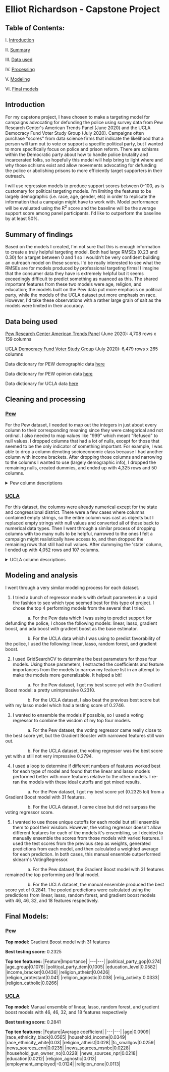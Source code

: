 # Elliot Richardson - Capstone Project

## Table of Contents:
I. [Introduction](#Introduction)

II. [Summary](#Summary-of-findings)

III. [Data used](#Data-being-used)

IV. [Processing](#Cleaning-and-processing)

V. [Modeling](#Modeling-and-analysis)

VI. [Final models](#Final-models)


## Introduction

For my capstone project, I have chosen to make a targeting model for campaigns advocating for defunding the police using survey data from Pew Research Center's American Trends Panel (June 2020) and the UCLA Democracy Fund Voter Study Group (July 2020). Campaigns often purchase "scores" from data science firms that indicate the likelihood that a person will turn out to vote or support a specific political party, but I wanted to more specifically focus on police and prison reform. There are schisms within the Democratic party about how to handle police brutality and incarcerated folks, so hopefully this model will help bring to light where and why those schisms exist and allow movements advocating for defunding the police or abolishing prisons to more efficiently target supporters in their outreach.

I will use regression models to produce support scores between 0-100, as is customary for political targeting models. I'm limiting the features to be largely demographic (i.e. race, age, gender, etc) in order to replicate the information that a campaign might have to work with. Model performance will be evaluated using the R<sup>2</sup> score and the baseline will be the average support score among panel participants. I'd like to outperform the baseline by at least 50%.

## Summary of findings

Based on the models I created, I'm not sure that this is enough information to create a truly helpful targeting model. Both had large RMSEs (0.23 and 0.30) for a target between 0 and 1 so I wouldn't be very confident building an outreach model on these scores. I'd be really interested to see what the RMSEs are for models produced by professional targeting firms! I imagine that the consumer data they have is extremely helpful but it seems exceedingly difficult to predict something as nuanced as this. The shared important features from these two models were age, religion, and education; the models built on the Pew data put more emphasis on political party, while the models of the UCLA dataset put more emphasis on race. However, I'd take these observations with a rather large grain of salt as the models were limited in their accuracy.

## Data being used

[Pew Research Center American Trends Panel](data/pew.txt) (June 2020): 4,708 rows x 159 columns

[UCLA Democracy Fund Voter Study Group](data/ucla.txt) (July 2020): 6,479 rows x 265 columns

Data dictionary for PEW demographic data [here](https://www.pewresearch.org/wp-content/uploads/2018/05/Codebook-and-instructions-for-working-with-ATP-data.pdf)

Data dictionary for PEW opinion data [here](https://drive.google.com/file/d/1eiMsJSFsv04s_oySIIb2oELk71KBSAjA/view?usp=sharing)

Data dictionary for UCLA data [here](https://drive.google.com/file/d/1ScJGMNFG4HvVwFvPGGULRsnz71_sJsZN/view?usp=sharing)


## Cleaning and processing

### [Pew](code/1a_pew_cleaning.ipynb)
For the Pew dataset, I needed to map out the integers in just about every column to their corresponding meaning since they were categorical and not ordinal. I also needed to map values like "999" which meant "Refused" to null values. I dropped columns that had a lot of nulls, except for those that seemed to be the only indicator of something important. For example, I was able to drop a column denoting socioeconomic class because I had another column with income brackets. After dropping those columns and narrowing to the columns I wanted to use (largely demographic info), I dropped the remaining nulls, created dummies, and ended up with 4,325 rows and 50 columns. 

<details>
<summary>Pew column descriptions</summary>
 <br>

|Column|Type|Description|
|---|---|---|
|defund_support|int64|A value between 0 and 1 (adapted from 1-5 scale in original survey) indicating what the participant believes should happen to funding for the police (1 = Increased a lot, 2 = Increased a little, 3 = Stay about the same, 4 = Decreased a little, 5 = Decreased a lot)|
|lives_in_metro_area|int64|Binary indicator of whether the participant lives in a metropolitan area (0 = Non-metropolitan, 1 = Metropolitan)|
|is_female|int64|Binary indicator of whether the participant is female or male (0 = Male, 1 = Female)|
|education_level|int64|A value between 1 and 6 indicating the participant's educational history (1 = Less than high school, 2 = High school graduate, 3 = Some college but no degree, 4 = Associate's degree, 5 = College graduate / some post-grad, 6 = Post-graduate)|
|is_hispanic|int64|Binary indicator of whether the participant is hispanic (0 = Non-hispanic, 1 = Hispanic)|
|is_citizen|int64|Binary indicator of whether the participant is a citizen (0 = Non-citizen, 1 = Citizen)|
|relig_activity|int64|A value between 1 and 6 indicating how often the participant partakes in religious activity (1 = More than once a week, 2 = Once a week, 3 = Once or twice a month, 4 = A few times a year, 5 = Seldom, 6 = Never)|
|income_bracket|int64|A value between 1 and 9 indicating the participant's household income (1 = Less than $10k, 2 = $10-20k, 3 = $20-30k, 4 = $30-40k, 5 = $40-50k, 6 = $50-75k, 7 = $75-100k, 8 = $100-150k, 9 = More than $150k)|
|internet_access|int64|Binary indicator of whether the participant has internet access from their household (0 = No internet access, 1 = Has household internet access)|
|social_media_user|int64|Binary indicator of whether the participant is a social media user (0 = Doesn't use social media, 1 = Uses social media)|
|region_east_south_central|int64|Binary indicator of whether the participant lives in the East South Central census division from FIPS (0 = Not in census division, 1 = Lives in census division)|
|region_mid_atlantic|int64|Binary indicator of whether the participant lives in the Mid-Atlantic census division from FIPS (0 = Not in census division, 1 = Lives in census division)|
|region_mountain|int64|Binary indicator of whether the participant lives in the Mountain census division from FIPS (0 = Not in census division, 1 = Lives in census division)|
|region_new_england|int64|Binary indicator of whether the participant lives in the New England census division from FIPS (0 = Not in census division, 1 = Lives in census division)|
|region_pacific|int64|Binary indicator of whether the participant lives in the Pacific census division from FIPS (0 = Not in census division, 1 = Lives in census division)|
|region_south_atlantic|int64|Binary indicator of whether the participant lives in the South Atlantic census division from FIPS (0 = Not in census division, 1 = Lives in census division)|
|region_west_north_central|int64|Binary indicator of whether the participant lives in the West North Central census division from FIPS (0 = Not in census division, 1 = Lives in census division)|
|region_west_south_central|int64|Binary indicator of whether the participant lives in the West South Central census division from FIPS (0 = Not in census division, 1 = Lives in census division)|
|age_group_18_29|int64|Binary indicator of whether the participant is between the ages of 18 and 29 (0 = Not in age group, 1 = In age group)|
|age_group_30_49|int64|Binary indicator of whether the participant is between the ages of 30 and 49 (0 = Not in age group, 1 = In age group)|
|age_group_50_64|int64|Binary indicator of whether the participant is between the ages of 50 and 64 (0 = Not in age group, 1 = In age group)|
|age_group_65_plus|int64|Binary indicator of whether the participant is more than 64 years old (0 = Not in age group, 1 = In age group)|
|race_asian|int64|Binary indicator of whether the participant is Asian (0 = Not of this race, 1 = Of this race)|
|race_black|int64|Binary indicator of whether the participant is Black (0 = Not of this race, 1 = Of this race)|
|race_mixed|int64|Binary indicator of whether the participant is of mixed race (0 = Not of this race, 1 = Of this race)|
|race_other|int64|Binary indicator of whether the participant is of an unlisted race (0 = Not of this race, 1 = Of this race)|
|race_white|int64|Binary indicator of whether the participant is white (0 = Not of this race, 1 = Of this race)|
|marital_status_live_w_partner|int64|Binary indicator of whether the participant lives with their life partner (0 = Doesn't live with partner, 1 = Lives with partner)|
|marital_status_married|int64|Binary indicator of whether the participant is married (0 = Not married, 1 = Married)|
|marital_status_separated|int64|Binary indicator of whether the participant is in a separated marriage (0 = Not separated, 1 = Separated)|
|marital_status_single|int64|Binary indicator of whether the participant is single (0 = Not single, 1 = Single)|
|marital_status_widowed|int64|Binary indicator of whether the participant's spouse passed away (0 = Not a widow(er), 1 = A widow(er))|
|religion_agnostic|int64|Binary indicator of whether the participant is religiously agnostic (0 = Not agnostic, 1 = Agnostic)|
|religion_atheist|int64|Binary indicator of whether the participant is an atheist (0 = Not an atheist, 1 = Atheist)|
|religion_buddhist|int64|Binary indicator of whether the participant is Buddhist (0 = Not Buddhist, 1 = Buddhist)|
|religion_catholic|int64|Binary indicator of whether the participant is Catholic (0 = Not Catholic, 1 = Catholic)|
|religion_hindu|int64|Binary indicator of whether the participant is Hindu (0 = Not Hindu, 1 = Hindu)|
|religion_jewish|int64|Binary indicator of whether the participant is Jewish (0 = Not Jewish, 1 = Jewish)|
|religion_mormon|int64|Binary indicator of whether the participant is Mormon (0 = Not Mormon, 1 = Mormon)|
|religion_muslim|int64|Binary indicator of whether the participant is Muslim (0 = Not Muslim, 1 = Muslim)|
|religion_none|int64|Binary indicator of whether the participant does not ascribe to any religious label (0 = Does ascribe to a label, 1 = Doesn't ascribe to a particular label)|
|religion_orthodox|int64|Binary indicator of whether the participant is religiously orthodox (0 = Not orthodox, 1 = Orthodox)|
|religion_other|int64|Binary indicator of whether the participant practices an unlisted faith (0 = Does not practice unlisted faith, 1 = Practices unlisted faith)|
|religion_protestant|int64|Binary indicator of whether the participant is Protestant (0 = Not Protestant, 1 = Protestant)|
|political_party_dem|int64|Binary indicator of whether the participant considers themselves a Democrat (0 = Not a Democrat, 1 = A Democrat)|
|political_party_gop|int64|Binary indicator of whether the participant considers themselves a Republican (0 = Not a Republican, 1 = A Republican)|
|political_party_ind|int64|Binary indicator of whether the participant considers themselves a political independent (0 = Not independent, 1 = Independent)|
|voter_status_not_registered|int64|Binary indicator of whether the participant said they were not registered to vote (0 = Didn't say not registered, 1 = Said not registered)|
|voter_status_prob_registered|int64|Binary indicator of whether the participant said they were probably registered to vote (0 = Didn't say probably registered, 1 = Said probably registered)|
|voter_status_registered|int64|Binary indicator of whether the participant said they were registered to vote (0 = Didn't say registered, 1 = Said registered)|
    
</details>
    
    
### [UCLA](code/1b_ucla_cleaning.ipynb)
For this dataset, the columns were already numerical except for the state and congressional district. There were a few cases where columns contained empty strings, so the entire column was cast as objects but I replaced empty strings with null values and converted all of those back to numerical data types. Then I went through a similar process of dropping columns with too many nulls to be helpful, narrowed to the ones I felt a campaign might realistically have access to, and then dropped the remaining rows that still had null values. After dummying the 'state' column, I ended up with 4,052 rows and 107 columns. 

<details>
<summary>UCLA column descriptions</summary>
 <br>

|Column|Type|Description|
|---|---|---|
|group_favorability_the_police|int64|A value between 0 and 1 (adapted from 1-4 scale in original survey) indicating the participant's opinion of the police; a higher value represents a more supportive opinion (1 = Very unfavorable, 2 = Somewhat unfavorable, 3 = Somewhat favorable, 4 = Very favorable)|
|news_sources_facebook|int64|Binary indicator of whether the participant said they use Facebook or Twitter as news source (0 = Doesn't use this news source, 1 = Uses this news source)|
|news_sources_cnn|int64|Binary indicator of whether the participant said they use CNN as news source (0 = Doesn't use this news source, 1 = Uses this news source)|
|news_sources_msnbc|int64|Binary indicator of whether the participant said they use MSNBC as news source (0 = Doesn't use this news source, 1 = Uses this news source)|
|news_sources_fox|int64|Binary indicator of whether the participant said they use FOX as news source (0 = Doesn't use this news source, 1 = Uses this news source)|
|news_sources_network|int64|Binary indicator of whether the participant said they use ABC, CBS, NBC, or PBS as news source (0 = Doesn't use this news source, 1 = Uses this news source)|
|news_sources_localtv|int64|Binary indicator of whether the participant said they use a local TV station as news source (0 = Doesn't use this news source, 1 = Uses this news source)|
|news_sources_telemundo|int64|Binary indicator of whether the participant said they use Telemundo or Univision as news source (0 = Doesn't use this news source, 1 = Uses this news source)|
|news_sources_npr|int64|Binary indicator of whether the participant said they use NPR as news source (0 = Doesn't use this news source, 1 = Uses this news source)|
|news_sources_amtalk|int64|Binary indicator of whether the participant said they use an AM talk radio station as news source (0 = Doesn't use this news source, 1 = Uses this news source)|
|news_sources_new_york_times|int64|Binary indicator of whether the participant said they use the New York Times as news source (0 = Doesn't use this news source, 1 = Uses this news source)|
|news_sources_local_newspaper|int64|Binary indicator of whether the participant said they use a local newspaper as news source (0 = Doesn't use this news source, 1 = Uses this news source)|
|news_sources_other|int64|Binary indicator of whether the participant said they use an unlisted source as news source (0 = Doesn't use this news source, 1 = Uses this news source)|
|employment_disabled|int64|Binary indicator of whether the participant is permanently disabled and unable to work (0 = Not disabled, 1 = Disabled)|
|employment_employed|int64|Binary indicator of whether the participant is currently employed (0 = Not employed, 1 = Employed)|
|employment_homemaker|int64|Binary indicator of whether the participant is currently a homemaker (0 = Not homemaker, 1 = Homemaker)|
|employment_part_time|int64|Binary indicator of whether the participant is currently working part-time (0 = Not working part-time, 1 = Working part-time)|
|employment_retired|int64|Binary indicator of whether the participant is currently retired (0 = Not retired, 1 = Retired)|
|employment_self_employed|int64|Binary indicator of whether the participant is currently self-employed (0 = Not self-employed, 1 = Self-employed)|
|employment_student|int64|Binary indicator of whether the participant is currently a full-time student (0 = Not student, 1 = Student)|
|employment_unemployed|int64|Binary indicator of whether the participant is currently unemployed (0 = Not unemployed, 1 = Unemployed)|
|foreign_born|int64|Binary indicator of whether the participant was born in the United States (0 = Not born in the U.S., 1 = Born in the U.S.)|
|language_english|int64|Binary indicator of whether the participant speaks English at home (0 = Doesn't speak English at home, 1 = Speaks English at home)|
|language_spanish|int64|Binary indicator of whether the participant speaks Spanish at home (0 = Doesn't speak Spanish at home, 1 = Speaks Spanish at home)|
|religion_evangelical|int64|Binary indicator of whether the participant is Evangelical (0 = Not Evangelical, 1 = Evangelical)|
|religion_agnostic|int64|Binary indicator of whether the participant is religiously agnostic (0 = Not agnostic, 1 = Agnostic)|
|religion_atheist|int64|Binary indicator of whether the participant is an atheist (0 = Not an atheist, 1 = Atheist)|
|religion_buddhist|int64|Binary indicator of whether the participant is Buddhist (0 = Not Buddhist, 1 = Buddhist)|
|religion_catholic|int64|Binary indicator of whether the participant is Catholic (0 = Not Catholic, 1 = Catholic)|
|religion_christian|int64|Binary indicator of whether the participant practices an unlisted form of Christianity (0 = Not Christian, 1 = Christian)|
|religion_hindu|int64|Binary indicator of whether the participant is Hindu (0 = Not Hindu, 1 = Hindu)|
|religion_jewish|int64|Binary indicator of whether the participant is Jewish (0 = Not Jewish, 1 = Jewish)|
|religion_mormon|int64|Binary indicator of whether the participant is Mormon (0 = Not Mormon, 1 = Mormon)|
|religion_muslim|int64|Binary indicator of whether the participant is Muslim (0 = Not Muslim, 1 = Muslim)|
|religion_none|int64|Binary indicator of whether the participant does not ascribe to any religious label (0 = Does ascribe to a label, 1 = Doesn't ascribe to a particular label)|
|religion_orthodox|int64|Binary indicator of whether the participant is religiously orthodox (0 = Not orthodox, 1 = Orthodox)|
|religion_protestant|int64|Binary indicator of whether the participant is Protestant (0 = Not Protestant, 1 = Protestant)|
|orientation_bisexual|int64|Binary indicator of whether the participant identifies as bisexual (0 = Not bisexual, 1 = Bisexual)|
|orientation_gay_man|int64|Binary indicator of whether the participant identifies as a gay man (0 = Not a gay man, 1 = Gay man)|
|orientation_heterosexual|int64|Binary indicator of whether the participant identifies as heterosexual (0 = Not heterosexual, 1 = Heterosexual)|
|orientation_lesbian|int64|Binary indicator of whether the participant identifies as a lesbian (0 = Not lesbian, 1 = Lesbian)|
|orientation_other|int64|Binary indicator of whether the participant identifies as an unlisted sexual/romantic orientation (0 = Not unlisted orientation, 1 = Unlisted orientation)|
|in_union_never|int64|Binary indicator of whether the participant has never been in a union (0 = Has been in a union, 1 = Has never been in union)|
|in_union_yes|int64|Binary indicator of whether the participant is currently in a union (0 = Not in union, 1 = Currently in union)|
|household_gun_owner_yes|int64|Binary indicator of whether the participant is a gun owner (0 = Not a gun owner, 1 = Gun owner)|
|household_gun_owner_no|int64|Binary indicator of whether the participant lives in a gun-free household (0 = Does not live in a gun-free household, 1 = Lives in gun-free household)|
|fc_smallgov|int64|Binary indicator of whether the participant favors a larger government with more services (0 = Favors smaller government, 1 = Favors larger government)|
|age|int64|Integer indicating the participant's age (18 - 93)|
|gender|int64|Binary indicator of whether the participant is female (0 = Male, 1 = Female)|
|region_northeast|int64|Binary indicator of whether the participant lives in the Northeastern region of the U.S. (0 = Doesn't live in region, 1 = Lives in region)|
|region_south|int64|Binary indicator of whether the participant lives in the Southern region of the U.S. (0 = Doesn't live in region, 1 = Lives in region)|
|region_west|int64|Binary indicator of whether the participant lives in the Western region of the U.S. (0 = Doesn't live in region, 1 = Lives in region)|
|race_ethnicity_asian|int64|Binary indicator of whether the participant is Asian (0 = Not Asian, 1 = Asian)|
|race_ethnicity_black|int64|Binary indicator of whether the participant is Black (0 = Not Black, 1 = Black)|
|race_ethnicity_native|int64|Binary indicator of whether the participant is Native (0 = Not Native, 1 = Native)|
|race_ethnicity_pacific_island|int64|Binary indicator of whether the participant is Pacific Islander (0 = Not Pacific Islander, 1 = Pacific Islander)|
|race_ethnicity_white|int64|Binary indicator of whether the participant is white (0 = Not white, 1 = White)|
|household_income|int64|Value between 1 and 24 indicating the participant's household income (1 = Less than $15k, 2 = $15-20k, 3 = $20-25k, 4 = $30-35k, 5 = $35-40k, 6 = $40-45k, 7 = $45-50k, 8 = $50-55k, 9 = $55-60k, 10 = $60-65k, 11 = $65-70k, 12 = $70-75k, 13 = $75-80k, 14 = $80-85k, 15 = $85-90k, 16 = $90-95k, 17 = $95-100k, 18 = $100-125k, 19 = $125-150k, 20 = $150-175k, 21 = $175-200k, 22 = $200-225k, 23 = $225-250k, 24 = More than $250k)|
|education|int64|Description (1 = Less than 4th grade, 2 = Completed middle school, 3 = Some high school, 4 = Completed high school, 5 = Vocational training, 6 = Some college, 7 = Associate degree, 8 = Bachelor's degree, 9 = Some grad school, 10 = Masters degree, 11 = Doctorate degree)|
|state_XX|int64|Binary indicator of whether the participant lives in a state, represented by the abbreviation in the column name (0 = Doesn't live in state, 1 = Lives in state)|

</details>    

## Modeling and analysis

I went through a very similar modeling process for each dataset. 

1. I tried a bunch of regressor models with default parameters in a rapid fire fashion to see which type seemed best for this type of project. I chose the top 4 performing models from the several that I tried. 

&nbsp;&nbsp;&nbsp;&nbsp;&nbsp;&nbsp;&nbsp;&nbsp;&nbsp;&nbsp;&nbsp;&nbsp;&nbsp;&nbsp;&nbsp;&nbsp;&nbsp;&nbsp;a. For the Pew data which I was using to predict support for defunding the police, I chose the following models: linear, lasso, gradient boost, and ada boost with gradient boost as the base estimator. 

&nbsp;&nbsp;&nbsp;&nbsp;&nbsp;&nbsp;&nbsp;&nbsp;&nbsp;&nbsp;&nbsp;&nbsp;&nbsp;&nbsp;&nbsp;&nbsp;&nbsp;&nbsp;b. For the UCLA data which I was using to predict favorability of the police, I used the following: linear, lasso, random forest, and gradient boost. 

2. I used GridSearchCV to determine the best parameters for those four models. Using those parameters, I extracted the coefficients and feature importances from the models to narrow my feature list in an attempt to make the models more generalizable. It helped a bit!

&nbsp;&nbsp;&nbsp;&nbsp;&nbsp;&nbsp;&nbsp;&nbsp;&nbsp;&nbsp;&nbsp;&nbsp;&nbsp;&nbsp;&nbsp;&nbsp;&nbsp;&nbsp;a. For the Pew dataset, I got my best score yet with the Gradient Boost model: a pretty unimpressive 0.2310.

&nbsp;&nbsp;&nbsp;&nbsp;&nbsp;&nbsp;&nbsp;&nbsp;&nbsp;&nbsp;&nbsp;&nbsp;&nbsp;&nbsp;&nbsp;&nbsp;&nbsp;&nbsp;b. For the UCLA dataset, I also beat the previous best score but with my lasso model which had a testing score of 0.2746.

3. I wanted to ensemble the models if possible, so I used a voting regressor to combine the wisdom of my top four models. 

&nbsp;&nbsp;&nbsp;&nbsp;&nbsp;&nbsp;&nbsp;&nbsp;&nbsp;&nbsp;&nbsp;&nbsp;&nbsp;&nbsp;&nbsp;&nbsp;&nbsp;&nbsp;a. For the Pew dataset, the voting regressor came really close to the best score yet, but the Gradient Booster with narrowed features still won out. 

&nbsp;&nbsp;&nbsp;&nbsp;&nbsp;&nbsp;&nbsp;&nbsp;&nbsp;&nbsp;&nbsp;&nbsp;&nbsp;&nbsp;&nbsp;&nbsp;&nbsp;&nbsp;b. For the UCLA dataset, the voting regressor was the best score yet with a still not very impressive 0.2794.

4. I used a loop to determine if different numbers of features worked best for each type of model and found that the linear and lasso models performed better with more features relative to the other models. I re-ran the models with these ideal cutoffs and got mixed results.

&nbsp;&nbsp;&nbsp;&nbsp;&nbsp;&nbsp;&nbsp;&nbsp;&nbsp;&nbsp;&nbsp;&nbsp;&nbsp;&nbsp;&nbsp;&nbsp;&nbsp;&nbsp;a. For the Pew dataset, I got my best score yet (0.2325 lol) from a Gradient Boost model with 31 features.

&nbsp;&nbsp;&nbsp;&nbsp;&nbsp;&nbsp;&nbsp;&nbsp;&nbsp;&nbsp;&nbsp;&nbsp;&nbsp;&nbsp;&nbsp;&nbsp;&nbsp;&nbsp;b. For the UCLA dataset, I came close but did not surpass the voting regressor score.

5. I wanted to use those unique cutoffs for each model but still ensemble them to pool their wisdom. However, the voting regressor doesn't allow different features for each of the models it's ensembling, so I decided to manually ensemble the scores from those models with varied features. I used the test scores from the previous step as weights, generated predictions from each model, and then calculated a weighted average for each prediction. In both cases, this manual ensemble outperformed sklearn's VotingRegressor.

&nbsp;&nbsp;&nbsp;&nbsp;&nbsp;&nbsp;&nbsp;&nbsp;&nbsp;&nbsp;&nbsp;&nbsp;&nbsp;&nbsp;&nbsp;&nbsp;&nbsp;&nbsp;a. For the Pew dataset, the Gradient Boost model with 31 features remained the top performing and final model.

&nbsp;&nbsp;&nbsp;&nbsp;&nbsp;&nbsp;&nbsp;&nbsp;&nbsp;&nbsp;&nbsp;&nbsp;&nbsp;&nbsp;&nbsp;&nbsp;&nbsp;&nbsp;b. For the UCLA dataset, the manual ensemble produced the best score yet of 0.2841. The pooled predictions were calculated using the predictions from linear, lasso, random forest, and gradient boost models with 46, 46, 32, and 18 features respectively. 

## Final Models:

### [Pew](code/2a_modeling_defunding_support.ipynb)

**Top model:** Gradient Boost model with 31 features

**Best testing score:** 0.2325

**Top ten features:**
|Feature|Importance|
|---|---|
|political_party_gop|0.274|
|age_group|0.1076|
|political_party_dem|0.1005|
|education_level|0.0582|
|income_bracket|0.0436|
|religion_atheist|0.0426|
|religion_protestant|0.041|
|religion_agnostic|0.038|
|relig_activity|0.0333|
|religion_catholic|0.0266|


### [UCLA](code/2b_modeling_police_favorability.ipynb)

**Top model:** Manual ensemble of linear, lasso, random forest, and gradient boost models with 46, 46, 32, and 18 features respectively

**Best testing score:** 0.2841

**Top ten features:**
|Feature|Average coefficient|
|---|---|
|age|0.0909|
|race_ethnicity_black|0.0565|
|household_income|0.0349|
|race_ethnicity_white|0.03|
|religion_atheist|0.028|
|fc_smallgov|0.0259|
|news_sources_cnn|0.0235|
|news_sources_msnbc|0.0228|
|household_gun_owner_no|0.0228|
|news_sources_npr|0.0218|
|education|0.0212|
|religion_agnostic|0.013|
|employment_employed|-0.0124|
|religion_none|0.0113|





